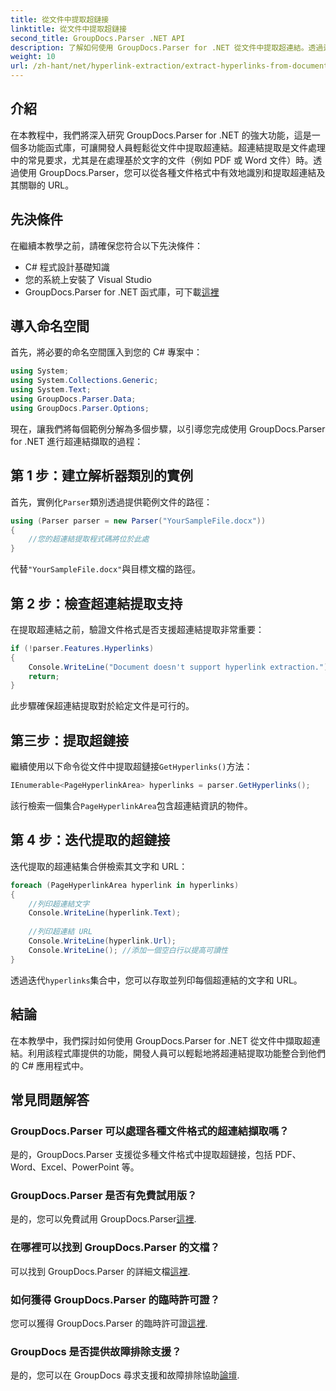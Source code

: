 ```yaml
---
title: 從文件中提取超鏈接
linktitle: 從文件中提取超鏈接
second_title: GroupDocs.Parser .NET API
description: 了解如何使用 GroupDocs.Parser for .NET 從文件中提取超連結。透過這個簡單的指南增強您的 C# 應用程式。
weight: 10
url: /zh-hant/net/hyperlink-extraction/extract-hyperlinks-from-document/
---
```

## 介紹
在本教程中，我們將深入研究 GroupDocs.Parser for .NET 的強大功能，這是一個多功能函式庫，可讓開發人員輕鬆從文件中提取超連結。超連結提取是文件處理中的常見要求，尤其是在處理基於文字的文件（例如 PDF 或 Word 文件）時。透過使用 GroupDocs.Parser，您可以從各種文件格式中有效地識別和提取超連結及其關聯的 URL。
## 先決條件
在繼續本教學之前，請確保您符合以下先決條件：
- C# 程式設計基礎知識
- 您的系統上安裝了 Visual Studio
- GroupDocs.Parser for .NET 函式庫，可下載[這裡](https://releases.groupdocs.com/parser/net/)
## 導入命名空間
首先，將必要的命名空間匯入到您的 C# 專案中：
```csharp
using System;
using System.Collections.Generic;
using System.Text;
using GroupDocs.Parser.Data;
using GroupDocs.Parser.Options;
```

現在，讓我們將每個範例分解為多個步驟，以引導您完成使用 GroupDocs.Parser for .NET 進行超連結擷取的過程：
## 第 1 步：建立解析器類別的實例
首先，實例化`Parser`類別透過提供範例文件的路徑：
```csharp
using (Parser parser = new Parser("YourSampleFile.docx"))
{
    //您的超連結提取程式碼將位於此處
}
```
代替`"YourSampleFile.docx"`與目標文檔的路徑。
## 第 2 步：檢查超連結提取支持
在提取超連結之前，驗證文件格式是否支援超連結提取非常重要：
```csharp
if (!parser.Features.Hyperlinks)
{
    Console.WriteLine("Document doesn't support hyperlink extraction.");
    return;
}
```
此步驟確保超連結提取對於給定文件是可行的。
## 第三步：提取超鏈接
繼續使用以下命令從文件中提取超鏈接`GetHyperlinks()`方法：
```csharp
IEnumerable<PageHyperlinkArea> hyperlinks = parser.GetHyperlinks();
```
該行檢索一個集合`PageHyperlinkArea`包含超連結資訊的物件。
## 第 4 步：迭代提取的超鏈接
迭代提取的超連結集合併檢索其文字和 URL：
```csharp
foreach (PageHyperlinkArea hyperlink in hyperlinks)
{
    //列印超連結文字
    Console.WriteLine(hyperlink.Text);
    
    //列印超連結 URL
    Console.WriteLine(hyperlink.Url);
    Console.WriteLine(); //添加一個空白行以提高可讀性
}
```
透過迭代`hyperlinks`集合中，您可以存取並列印每個超連結的文字和 URL。
## 結論
在本教學中，我們探討如何使用 GroupDocs.Parser for .NET 從文件中擷取超連結。利用該程式庫提供的功能，開發人員可以輕鬆地將超連結提取功能整合到他們的 C# 應用程式中。

## 常見問題解答
### GroupDocs.Parser 可以處理各種文件格式的超連結擷取嗎？
是的，GroupDocs.Parser 支援從多種文件格式中提取超鏈接，包括 PDF、Word、Excel、PowerPoint 等。
### GroupDocs.Parser 是否有免費試用版？
是的，您可以免費試用 GroupDocs.Parser[這裡](https://releases.groupdocs.com/).
### 在哪裡可以找到 GroupDocs.Parser 的文檔？
可以找到 GroupDocs.Parser 的詳細文檔[這裡](https://tutorials.groupdocs.com/parser/net/).
### 如何獲得 GroupDocs.Parser 的臨時許可證？
您可以獲得 GroupDocs.Parser 的臨時許可證[這裡](https://purchase.groupdocs.com/temporary-license/).
### GroupDocs 是否提供故障排除支援？
是的，您可以在 GroupDocs 尋求支援和故障排除協助[論壇](https://forum.groupdocs.com/c/parser/17).